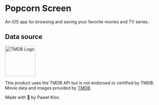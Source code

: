 # Popcorn Screen

An iOS app for browsing and saving your favorite movies and TV series.

## Data source

<img src="https://www.themoviedb.org/assets/2/v4/logos/v2/blue_square_2-d537fb228cf3ded904ef09b136fe3fec72548ebc1fea3fbbd1ad9e36364db38b.svg" alt="TMDB Logo" width="100" />

This product uses the TMDB API but is not endorsed or certified by TMDB.  
Movie data and images provided by [TMDB](https://www.themoviedb.org).


Made with 🍿 by Paweł Kloc.
